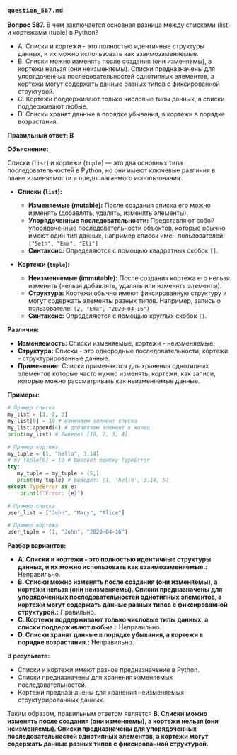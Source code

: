 ### `question_587.md`

**Вопрос 587.** В чем заключается основная разница между списками (list) и кортежами (tuple) в Python?

-   A. Списки и кортежи - это полностью идентичные структуры данных, и их можно использовать как взаимозаменяемые.
-  B. Списки можно изменять после создания (они изменяемы), а кортежи нельзя (они неизменяемы). Списки предназначены для упорядоченных последовательностей однотипных элементов, а кортежи могут содержать данные разных типов с фиксированной структурой.
-   C. Кортежи поддерживают только числовые типы данных, а списки поддерживают любые.
-   D. Списки хранят данные в порядке убывания, а кортежи в порядке возрастания.

**Правильный ответ: B**

**Объяснение:**

Списки (`list`) и кортежи (`tuple`) — это два основных типа последовательностей в Python, но они имеют ключевые различия в плане изменяемости и предполагаемого использования.

*   **Списки (`list`):**
    *   **Изменяемые (mutable):** После создания списка его можно изменять (добавлять, удалять, изменять элементы).
    *  **Упорядоченные последовательности:** Представляют собой упорядоченные последовательности объектов, которые обычно имеют один тип данных,  например список имен пользователей: `["Seth", "Ema", "Eli"]`
    *  **Синтаксис:** Определяются с помощью квадратных скобок `[]`.

*   **Кортежи (`tuple`):**
    *   **Неизменяемые (immutable):** После создания кортежа его нельзя изменить (нельзя добавлять, удалять или изменять элементы).
    *  **Структура:** Кортежи обычно имеют фиксированную структуру и могут содержать элементы разных типов. Например, запись о пользователе:  `(2, "Ema", "2020-04-16")`
     *  **Синтаксис:** Определяются с помощью круглых скобок `()`.

**Различия:**
*  **Изменяемость:** Списки изменяемые, кортежи - неизменяемые.
*   **Структура:** Списки - это однородные последовательности, кортежи - структурированные данные.
*   **Применение:** Списки применяются для хранения однотипных элементов которые часто нужно изменять, кортежи, как записи, которые можно рассматривать как неизменяемые данные.

**Примеры:**

```python
# Пример списка
my_list = [1, 2, 3]
my_list[0] = 10 # изменяем элемент списка
my_list.append(4) # добавляем элемент в конец
print(my_list) # Выведет [10, 2, 3, 4]

# Пример кортежа
my_tuple = (1, "hello", 3.14)
# my_tuple[0] = 10 # Вызовет ошибку TypeError
try:
   my_tuple = my_tuple + (5,)
   print(my_tuple) # Выведет: (1, 'hello', 3.14, 5)
except TypeError as e:
    print(f"Error: {e}")

# Пример списка
user_list = ["John", "Mary", "Alice"]

# Пример кортежа
user_tuple = (1, "John", "2020-04-16")
```

**Разбор вариантов:**
*   **A. Списки и кортежи - это полностью идентичные структуры данных, и их можно использовать как взаимозаменяемые.:** Неправильно.
*   **B. Списки можно изменять после создания (они изменяемы), а кортежи нельзя (они неизменяемы). Списки предназначены для упорядоченных последовательностей однотипных элементов, а кортежи могут содержать данные разных типов с фиксированной структурой.:** Правильно.
*   **C. Кортежи поддерживают только числовые типы данных, а списки поддерживают любые.:** Неправильно.
*  **D. Списки хранят данные в порядке убывания, а кортежи в порядке возрастания.:** Неправильно.

**В результате:**
*   Списки и кортежи имеют разное предназначение в Python.
*   Списки предназначены для хранения изменяемых последовательностей.
*  Кортежи предназначены для хранения неизменяемых структурированных данных.

Таким образом, правильным ответом является **B. Списки можно изменять после создания (они изменяемы), а кортежи нельзя (они неизменяемы). Списки предназначены для упорядоченных последовательностей однотипных элементов, а кортежи могут содержать данные разных типов с фиксированной структурой.**
